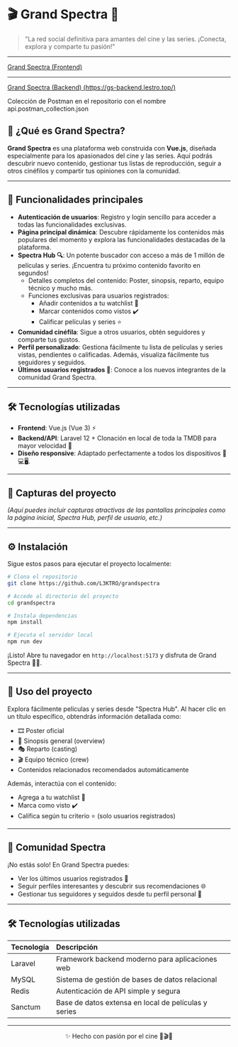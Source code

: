 # 🎬 Grand Spectra 🍿

> "La red social definitiva para amantes del cine y las series. ¡Conecta, explora y comparte tu pasión!"

---

[Grand Spectra (Frontend)](https://gs.lestro.top/)

---
[Grand Spectra (Backend) (https://gs-backend.lestro.top/)](https://gs-backend.lestro.top/)

Colección de Postman en el repositorio con el nombre api.postman_collection.json

## 🚀 ¿Qué es Grand Spectra?

**Grand Spectra** es una plataforma web construida con **Vue.js**, diseñada especialmente para los apasionados del cine
y las series. Aquí podrás descubrir nuevo contenido, gestionar tus listas de reproducción, seguir a otros cinéfilos y
compartir tus opiniones con la comunidad.

---

## 🌟 Funcionalidades principales

- **Autenticación de usuarios**: Registro y login sencillo para acceder a todas las funcionalidades exclusivas.
- **Página principal dinámica**: Descubre rápidamente los contenidos más populares del momento y explora las
  funcionalidades destacadas de la plataforma.
- **Spectra Hub 🔍**: Un potente buscador con acceso a más de 1 millón de películas y series. ¡Encuentra tu próximo
  contenido favorito en segundos!
    - Detalles completos del contenido: Poster, sinopsis, reparto, equipo técnico y mucho más.
    - Funciones exclusivas para usuarios registrados:
        - Añadir contenidos a tu watchlist 📌
        - Marcar contenidos como vistos ✔️
        - Calificar películas y series ⭐
- **Comunidad cinéfila**: Sigue a otros usuarios, obtén seguidores y comparte tus gustos.
- **Perfil personalizado**: Gestiona fácilmente tu lista de películas y series vistas, pendientes o calificadas. Además,
  visualiza fácilmente tus seguidores y seguidos.
- **Últimos usuarios registrados 👥**: Conoce a los nuevos integrantes de la comunidad Grand Spectra.

---

## 🛠️ Tecnologías utilizadas

- **Frontend**: Vue.js (Vue 3) ⚡
- **Backend/API**: Laravel 12 + Clonación en local de toda la TMDB para mayor velocidad 🚀
- **Diseño responsive**: Adaptado perfectamente a todos los dispositivos 📱💻🖥️.

---

## 📸 Capturas del proyecto

_(Aquí puedes incluir capturas atractivas de las pantallas principales como la página inicial, Spectra Hub, perfil de
usuario, etc.)_

---

## ⚙️ Instalación

Sigue estos pasos para ejecutar el proyecto localmente:

```bash
# Clona el repositorio
git clone https://github.com/L3KTRO/grandspectra

# Accede al directorio del proyecto
cd grandspectra

# Instala dependencias
npm install

# Ejecuta el servidor local
npm run dev
```

¡Listo! Abre tu navegador en `http://localhost:5173` y disfruta de Grand Spectra 🎥🍿.

---

## 🎯 Uso del proyecto

Explora fácilmente películas y series desde "Spectra Hub". Al hacer clic en un título específico, obtendrás información
detallada como:

- 🎞️ Poster oficial
- 📖 Sinopsis general (overview)
- 🎭 Reparto (casting)
- 🎬 Equipo técnico (crew)
- Contenidos relacionados recomendados automáticamente

Además, interactúa con el contenido:

- Agrega a tu watchlist 📌
- Marca como visto ✔️
- Califica según tu criterio ⭐ (solo usuarios registrados)

---

## 🌟 Comunidad Spectra

¡No estás solo! En Grand Spectra puedes:

- Ver los últimos usuarios registrados 👥
- Seguir perfiles interesantes y descubrir sus recomendaciones 🌐
- Gestionar tus seguidores y seguidos desde tu perfil personal 👤

---

## 🛠️ Tecnologías utilizadas

| Tecnología | Descripción                                          |
|:-----------|:-----------------------------------------------------|
| Laravel    | Framework backend moderno para aplicaciones web      |
| MySQL      | Sistema de gestión de bases de datos relacional      |
| Redis      | Autenticación de API simple y segura                 |
| Sanctum    | Base de datos extensa en local de películas y series |

---
<p style="text-align: center;">✨ Hecho con pasión por el cine 🍿🎬✨</p>
